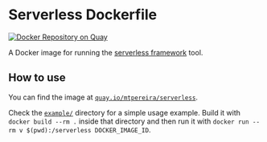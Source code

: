 # Serverless Dockerfile

[![Docker Repository on Quay](https://quay.io/repository/mtpereira/serverless/status "Docker Repository on Quay")](https://quay.io/repository/mtpereira/serverless)

A Docker image for running the [serverless framework](https://serverless.com/framework/) tool.

## How to use

You can find the image at [`quay.io/mtpereira/serverless`](https://quay.io/repository/mtpereira/serverless).

Check the [`example/`](example/) directory for a simple usage example. Build it with `docker build --rm .` inside that directory and then run it with `docker run --rm v $(pwd):/serverless DOCKER_IMAGE_ID`.